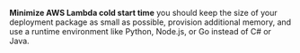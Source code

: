 **Minimize AWS Lambda cold start time** you should keep the size of your deployment package as small as possible, provision additional memory, and use a runtime environment like Python, Node.js, or Go instead of C# or Java.  



